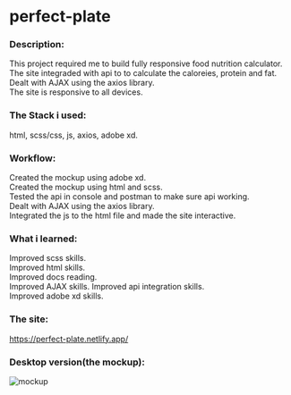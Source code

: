 # perfect-plate
### Description:

This project required me to build fully responsive food nutrition calculator.  
The site integraded with api to to calculate the caloreies, protein and fat.  
Dealt with AJAX using the axios library.  
The site is responsive to all devices.

### The Stack i used:

html, scss/css, js, axios, adobe xd.

### Workflow:

Created the mockup using adobe xd.  
Created the mockup using html and scss.  
Tested the api in console and postman to make sure api working.  
Dealt with AJAX using the axios library.  
Integrated the js to the html file and made the site interactive.

### What i learned:

Improved scss skills.  
Improved html skills.  
Improved docs reading.  
Improved AJAX skills. 
Improved api integration skills.  
Improved adobe xd skills.  

### The site:

https://perfect-plate.netlify.app/  

### Desktop version(the mockup):  

![mockup](https://user-images.githubusercontent.com/73761063/99986696-2c931080-2db8-11eb-9e00-3ccc71b1c9d8.png)
